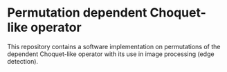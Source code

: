 # Permutation dependent Choquet-like operator

This repository contains a software implementation on permutations of the dependent Choquet-like operator with its use in image processing (edge detection).
